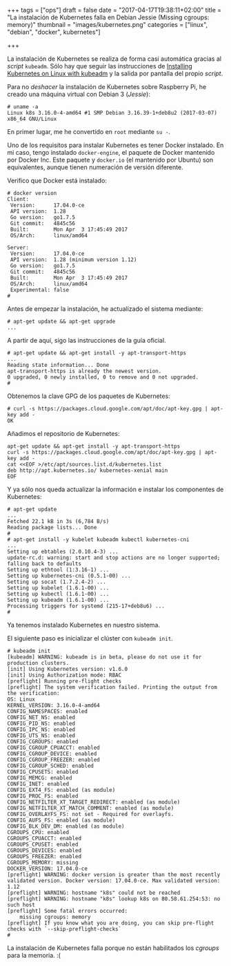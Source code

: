 +++
tags = ["ops"]
draft = false
date = "2017-04-17T19:38:11+02:00"
title = "La instalación de Kubernetes falla en Debian Jessie (Missing cgroups: memory)"
thumbnail = "images/kubernetes.png"
categories = ["linux", "debian", "docker", kubernetes"]

+++

La instalación de Kubernetes se realiza de forma casi automática gracias al _script_ `kubeadm`. Sólo hay que seguir las instrucciones de [Installing Kubernetes on Linux with kubeadm](https://kubernetes.io/docs/getting-started-guides/kubeadm/) y la salida por pantalla del propio _script_.

<!--more-->

Para no _deshacer_ la instalación de Kubernetes sobre Raspberry Pi, he creado una máquina virtual con Debian 3 (_Jessie_):

```shell
# uname -a
Linux k8s 3.16.0-4-amd64 #1 SMP Debian 3.16.39-1+deb8u2 (2017-03-07) x86_64 GNU/Linux
```

En primer lugar, me he convertido en `root` mediante `su -`.

Uno de los requisitos para instalar Kubernetes es tener Docker instalado. En mi caso, tengo instalado `docker-engine`, el paquete de Docker mantenido por Docker Inc. Este paquete y `docker.io` (el mantenido por Ubuntu) son equivalentes, aunque tienen numeración de versión diferente.

Verifico que Docker está instalado:

```shell
# docker version
Client:
 Version:      17.04.0-ce
 API version:  1.28
 Go version:   go1.7.5
 Git commit:   4845c56
 Built:        Mon Apr  3 17:45:49 2017
 OS/Arch:      linux/amd64

Server:
 Version:      17.04.0-ce
 API version:  1.28 (minimum version 1.12)
 Go version:   go1.7.5
 Git commit:   4845c56
 Built:        Mon Apr  3 17:45:49 2017
 OS/Arch:      linux/amd64
 Experimental: false
#
```

Antes de empezar la instalación, he actualizado el sistema mediante:

```shell
# apt-get update && apt-get upgrade
...
```

A partir de aquí, sigo las instrucciones de la guía oficial.

```shell
# apt-get update && apt-get install -y apt-transport-https
...
Reading state information... Done
apt-transport-https is already the newest version.
0 upgraded, 0 newly installed, 0 to remove and 0 not upgraded.
#
```

Obtenemos la clave GPG de los paquetes de Kubernetes:

```shell
# curl -s https://packages.cloud.google.com/apt/doc/apt-key.gpg | apt-key add -
OK
```

Añadimos el repositorio de Kubernetes:

```shell
apt-get update && apt-get install -y apt-transport-https
curl -s https://packages.cloud.google.com/apt/doc/apt-key.gpg | apt-key add -
cat <<EOF >/etc/apt/sources.list.d/kubernetes.list
deb http://apt.kubernetes.io/ kubernetes-xenial main
EOF
```

Y ya sólo nos queda actualizar la información e instalar los componentes de Kubernetes:

```shell
# apt-get update
...
Fetched 22.1 kB in 3s (6,784 B/s)
Reading package lists... Done
#
# apt-get install -y kubelet kubeadm kubectl kubernetes-cni
...
Setting up ebtables (2.0.10.4-3) ...
update-rc.d: warning: start and stop actions are no longer supported; falling back to defaults
Setting up ethtool (1:3.16-1) ...
Setting up kubernetes-cni (0.5.1-00) ...
Setting up socat (1.7.2.4-2) ...
Setting up kubelet (1.6.1-00) ...
Setting up kubectl (1.6.1-00) ...
Setting up kubeadm (1.6.1-00) ...
Processing triggers for systemd (215-17+deb8u6) ...
#
```

Ya tenemos instalado Kubernetes en nuestro sistema.

El siguiente paso es inicializar el clúster con `kubeadm init`.

```shell
# kubeadm init
[kubeadm] WARNING: kubeadm is in beta, please do not use it for production clusters.
[init] Using Kubernetes version: v1.6.0
[init] Using Authorization mode: RBAC
[preflight] Running pre-flight checks
[preflight] The system verification failed. Printing the output from the verification:
OS: Linux
KERNEL_VERSION: 3.16.0-4-amd64
CONFIG_NAMESPACES: enabled
CONFIG_NET_NS: enabled
CONFIG_PID_NS: enabled
CONFIG_IPC_NS: enabled
CONFIG_UTS_NS: enabled
CONFIG_CGROUPS: enabled
CONFIG_CGROUP_CPUACCT: enabled
CONFIG_CGROUP_DEVICE: enabled
CONFIG_CGROUP_FREEZER: enabled
CONFIG_CGROUP_SCHED: enabled
CONFIG_CPUSETS: enabled
CONFIG_MEMCG: enabled
CONFIG_INET: enabled
CONFIG_EXT4_FS: enabled (as module)
CONFIG_PROC_FS: enabled
CONFIG_NETFILTER_XT_TARGET_REDIRECT: enabled (as module)
CONFIG_NETFILTER_XT_MATCH_COMMENT: enabled (as module)
CONFIG_OVERLAYFS_FS: not set - Required for overlayfs.
CONFIG_AUFS_FS: enabled (as module)
CONFIG_BLK_DEV_DM: enabled (as module)
CGROUPS_CPU: enabled
CGROUPS_CPUACCT: enabled
CGROUPS_CPUSET: enabled
CGROUPS_DEVICES: enabled
CGROUPS_FREEZER: enabled
CGROUPS_MEMORY: missing
DOCKER_VERSION: 17.04.0-ce
[preflight] WARNING: docker version is greater than the most recently validated version. Docker version: 17.04.0-ce. Max validated version: 1.12
[preflight] WARNING: hostname "k8s" could not be reached
[preflight] WARNING: hostname "k8s" lookup k8s on 80.58.61.254:53: no such host
[preflight] Some fatal errors occurred:
	missing cgroups: memory
[preflight] If you know what you are doing, you can skip pre-flight checks with `--skip-preflight-checks`
#
```

La instalación de Kubernetes falla porque no están habilitados los _cgroups_ para la memoria. :(
